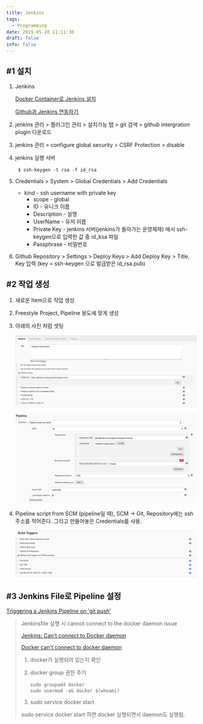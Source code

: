 ```yaml
---
title: Jenkins
tags:
  - Programming
date: 2019-05-28 11:11:30
draft: false
info: false
---
```


## #1 설치

1. Jenkins

    [Docker Container로 Jenkins 설치](https://www.leafcats.com/215)

    [Github과 Jenkins 연동하기](https://taetaetae.github.io/2018/02/08/github-with-jenkins/)

2. jenkins 관리 > 플러그인 관리 > 설치가능 탭 > git 검색 > github intergration plugin 다운로드
3. jenkins 관리 > configure global security > CSRF Protection > disable
4. jenkins 실행 서버

        $ ssh-keygen -t rsa -f id_rsa

5. Credentials > System > Global Credentials > Add Credentials
    - kind - ssh username with private key
        - scope - global
        - ID - 유니크 이름
        - Description - 설명
        - UserName - 유저 이름
        - Private Key - jenkins 서버(jenkins가 돌아가는 운영체제) 에서 ssh-keygen으로 입력한 값 중 id_ksa 파일
        - Passphrase - 비밀번호
6. Github Repository > Settings > Deploy Keys > Add Deploy Key > Title, Key 입력 (key = ssh-keygen 으로 발급받은 id_rsa.pub)

## #2 작업 생성

1. 새로운 Item으로 작업 생성
2. Freestyle Project, Pipeline 용도에 맞게 생성
3. 아래의 사진 처럼 셋팅

    ![](/images/jenkins_1.png)

    ![](/images/jenkins_2.png)

4. Pipeline script from SCM (pipeline일 때), SCM → Git, Repository에는 ssh주소를 적어준다. 그리고 만들어놓은 Credentials를 사용.

    ![](/images/jenkins_3.png)

## #3 Jenkins File로 Pipeline 설정

[Triggering a Jenkins Pipeline on 'git push'](https://medium.com/@dillson/triggering-a-jenkins-pipeline-on-git-push-321d29a98cf3)

> Jenkinsfile 실행 시 cannot connect to the docker daemon issue
>
> [Jenkins: Can't connect to Docker daemon](https://stackoverflow.com/questions/38105308/jenkins-cant-connect-to-docker-daemon)
>
> [Docker can't connect to docker daemon](https://stackoverflow.com/questions/21871479/docker-cant-connect-to-docker-daemon)
>
> 1. docker가 실행되어 있는지 확인
> 2. docker group 권한 주기
>
>        sudo groupadd docker
>        sudo usermod -aG docker $(whoami)
>
> 3. sudo service docker start
>
> sudo service docker start 하면 docker 실행되면서 daemon도 실행됨.